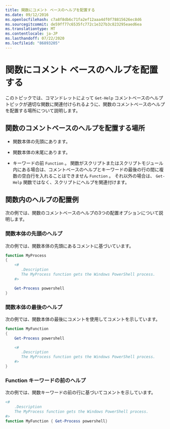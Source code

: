 ```yaml
---
title: 関数にコメント ベースのヘルプを配置する
ms.date: 09/12/2016
ms.openlocfilehash: c7a8f8db6c71fa2ef12aaa4df0f78815626ec8d6
ms.sourcegitcommit: de59ff77c6535fc772c1e327b3c823295eaed6ea
ms.translationtype: MT
ms.contentlocale: ja-JP
ms.lasthandoff: 07/22/2020
ms.locfileid: "86893205"
---
```

# <a name="placing-comment-based-help-in-functions"></a>関数にコメント ベースのヘルプを配置する

このトピックでは、コマンドレットによって `Get-Help` コメントベースのヘルプトピックが適切な関数に関連付けられるように、関数のコメントベースのヘルプを配置する場所について説明します。

## <a name="where-to-place-comment-based-help-for-a-function"></a>関数のコメントベースのヘルプを配置する場所

- 関数本体の先頭にあります。

- 関数本体の末尾にあります。

- キーワードの前 `Function` 。 関数がスクリプトまたはスクリプトモジュール内にある場合は、コメントベースのヘルプとキーワードの最後の行の間に複数の空白行を入れることはできません `Function` 。 それ以外の場合は、 `Get-Help` 関数ではなく、スクリプトにヘルプを関連付けます。

## <a name="examples-of-help-placement-in-a-function"></a>関数内のヘルプの配置例

次の例では、関数のコメントベースのヘルプの3つの配置オプションについて説明します。

### <a name="help-at-the-beginning-of-a-function-body"></a>関数本体の先頭のヘルプ

次の例では、関数本体の先頭にあるコメントに基づいています。

```powershell
function MyProcess
{
    <#
       .Description
       The MyProcess function gets the Windows PowerShell process.
    #>

    Get-Process powershell
}
```

### <a name="help-at-the-end-of-a-function-body"></a>関数本体の最後のヘルプ

 次の例では、関数本体の最後にコメントを使用してコメントを示しています。

```powershell
function MyFunction
{
    Get-Process powershell

    <#
       .Description
       The MyProcess function gets the Windows PowerShell process.
    #>
}
```

### <a name="help-before-the-function-keyword"></a>Function キーワードの前のヘルプ

 次の例では、関数キーワードの前の行に基づいてコメントを示しています。

```powershell
<#
    .Description
    The MyProcess function gets the Windows PowerShell process.
#>
function MyFunction { Get-Process powershell}
```
